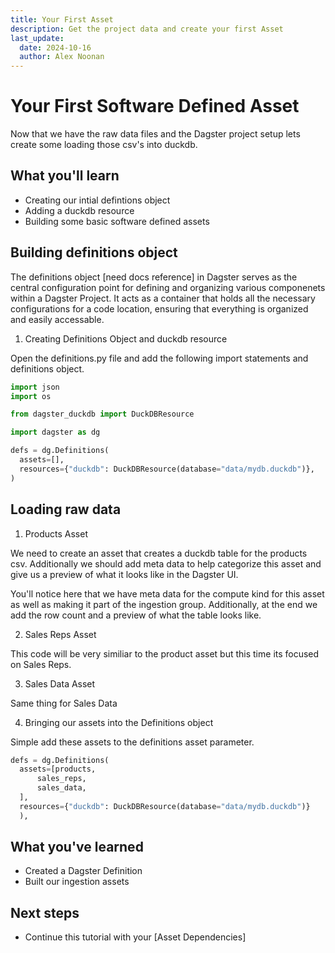 ```yaml
---
title: Your First Asset 
description: Get the project data and create your first Asset
last_update:
  date: 2024-10-16
  author: Alex Noonan
---
```


# Your First Software Defined Asset

Now that we have the raw data files and the Dagster project setup lets create some loading those csv's into duckdb. 

## What you'll learn

- Creating our intial defintions object
- Adding a duckdb resource
- Building some basic software defined assets 

## Building definitions object

The definitions object [need docs reference] in Dagster serves as the central configuration point for defining and organizing various componenets within a Dagster Project. It acts as a container that holds all the necessary configurations for a code location, ensuring that everything is organized and easily accessable. 

1. Creating Definitions Object and duckdb resource

Open the definitions.py file and add the following import statements and definitions object. 

  ```python
  import json
  import os

  from dagster_duckdb import DuckDBResource

  import dagster as dg

  defs = dg.Definitions(
    assets=[],
    resources={"duckdb": DuckDBResource(database="data/mydb.duckdb")},
  )
  ```

## Loading raw data

1. Products Asset

We need to create an asset that creates a duckdb table for the products csv. Additionally we should add meta data to help categorize this asset and give us a preview of what it looks like in the Dagster UI. 

<CodeExample filePath="guides/tutorials/etl_tutorial/etl_tutorial/definitions.py" language="python" lineStart="8" lineEnd="33"/>

You'll notice here that we have meta data for the compute kind for this asset as well as making it part of the ingestion group. Additionally, at the end we add the row count and a preview of what the table looks like. 

2. Sales Reps Asset

This code will be very similiar to the product asset but this time its focused on Sales Reps.

<CodeExample filePath="guides/tutorials/etl_tutorial/etl_tutorial/definitions.py" language="python" lineStart="35" lineEnd="61"/>

3. Sales Data Asset

Same thing for Sales Data

<CodeExample filePath="guides/tutorials/etl_tutorial/etl_tutorial/definitions.py" language="python" lineStart="62" lineEnd="87"/>

4. Bringing our assets into the Definitions object

Simple add these assets to the definitions asset parameter. 

  ```python
  defs = dg.Definitions(
    assets=[products,
        sales_reps,
        sales_data,
    ],
    resources={"duckdb": DuckDBResource(database="data/mydb.duckdb")}
    ),
  ```

## What you've learned

- Created a Dagster Definition
- Built our ingestion assets



## Next steps

- Continue this tutorial with your [Asset Dependencies]
